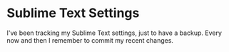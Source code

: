 Sublime Text Settings
=======================

I've been tracking my Sublime Text settings, just to have a backup.  Every now and then I remember to commit my recent changes.
